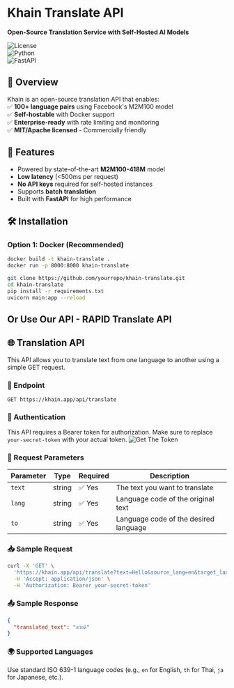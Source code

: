 # Khain Translate API  
**Open-Source Translation Service with Self-Hosted AI Models**  

![License](https://img.shields.io/badge/License-Apache_2.0-blue.svg)  
![Python](https://img.shields.io/badge/Python-3.8%2B-blue)  
![FastAPI](https://img.shields.io/badge/Framework-FastAPI-green)  

## 📌 Overview  
Khain is an open-source translation API that enables:  
✅ **100+ language pairs** using Facebook's M2M100 model  
✅ **Self-hostable** with Docker support  
✅ **Enterprise-ready** with rate limiting and monitoring  
✅ **MIT/Apache licensed** - Commercially friendly  

## 🚀 Features  
- Powered by state-of-the-art **M2M100-418M** model  
- **Low latency** (<500ms per request)  
- **No API keys** required for self-hosted instances  
- Supports **batch translation**  
- Built with **FastAPI** for high performance  

## 🛠️ Installation  

### Option 1: Docker (Recommended)  
```bash 
docker build -t khain-translate .  
docker run -p 8000:8000 khain-translate

git clone https://github.com/yourrepo/khain-translate.git
cd khain-translate
pip install -r requirements.txt
uvicorn main:app --reload
```

## Or Use Our API - RAPID Translate API
## 🌐 Translation API

This API allows you to translate text from one language to another using a simple GET request.

### 🔗 Endpoint

```
GET https://khain.app/api/translate
```

### 🔐 Authentication

This API requires a Bearer token for authorization. Make sure to replace `your-secret-token` with your actual token.
![Get The Token](https://khain.app/account#access-token)  

### 🧾 Request Parameters

| Parameter     | Type   | Required | Description                           |
|---------------|--------|----------|---------------------------------------|
| `text`        | string | ✅ Yes   | The text you want to translate        |
| `lang`        | string | ✅ Yes   | Language code of the original text    |
| `to`          | string | ✅ Yes   | Language code of the desired language |

### 📥 Sample Request

```bash
curl -X 'GET' \
  'https://khain.app/api/translate?text=Hello&source_lang=en&target_lang=th' \
  -H 'Accept: application/json' \
  -H 'Authorization: Bearer your-secret-token'
```

### 📤 Sample Response

```json
{
  "translated_text": "สวัสดี"
}
```

### 🌍 Supported Languages

Use standard ISO 639-1 language codes (e.g., `en` for English, `th` for Thai, `ja` for Japanese, etc.).

